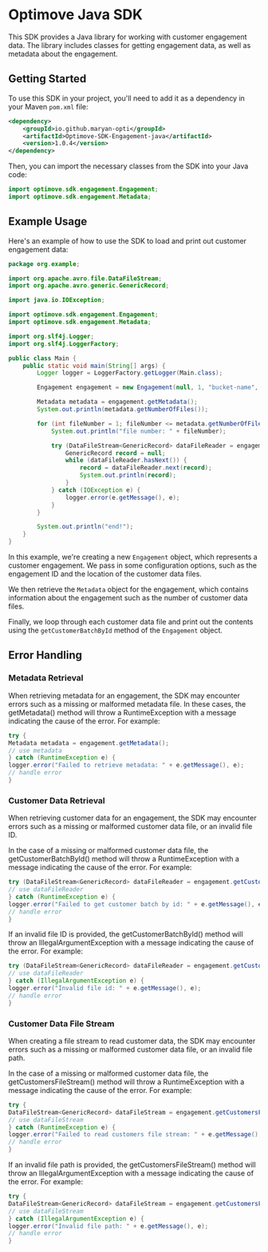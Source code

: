 # Optimove Java SDK  

This SDK provides a Java library for working with customer engagement data. The library includes classes for getting engagement data, as well as metadata about the engagement.

## Getting Started

To use this SDK in your project, you'll need to add it as a dependency in your Maven `pom.xml` file:

```xml
<dependency>
    <groupId>io.github.maryan-opti</groupId>
    <artifactId>Optimove-SDK-Engagement-java</artifactId>
    <version>1.0.4</version>
</dependency>
```
Then, you can import the necessary classes from the SDK into your Java code:

```java
import optimove.sdk.engagement.Engagement;
import optimove.sdk.engagement.Metadata;
```

## Example Usage
Here's an example of how to use the SDK to load and print out customer engagement data:

```java
package org.example;

import org.apache.avro.file.DataFileStream;
import org.apache.avro.generic.GenericRecord;

import java.io.IOException;

import optimove.sdk.engagement.Engagement;
import optimove.sdk.engagement.Metadata;

import org.slf4j.Logger;
import org.slf4j.LoggerFactory;

public class Main {
    public static void main(String[] args) {
        Logger logger = LoggerFactory.getLogger(Main.class);

        Engagement engagement = new Engagement(null, 1, "bucket-name", "customers-folder/customers", "metadata-path/metadata_287934", logger);

        Metadata metadata = engagement.getMetadata();
        System.out.println(metadata.getNumberOfFiles());

        for (int fileNumber = 1; fileNumber <= metadata.getNumberOfFiles(); fileNumber++) {
            System.out.println("file number: " + fileNumber);

            try (DataFileStream<GenericRecord> dataFileReader = engagement.getCustomerBatchById(fileNumber)) {
                GenericRecord record = null;
                while (dataFileReader.hasNext()) {
                    record = dataFileReader.next(record);
                    System.out.println(record);
                }
            } catch (IOException e) {
                logger.error(e.getMessage(), e);
            }
        }

        System.out.println("end!");
    }
}
```

In this example, we're creating a new `Engagement` object, which represents a customer engagement. We pass in some configuration options, such as the engagement ID and the location of the customer data files.

We then retrieve the `Metadata` object for the engagement, which contains information about the engagement such as the number of customer data files.

Finally, we loop through each customer data file and print out the contents using the `getCustomerBatchById` method of the `Engagement` object.

## Error Handling
### Metadata Retrieval
When retrieving metadata for an engagement, the SDK may encounter errors such as a missing or malformed metadata file. In these cases, the getMetadata() method will throw a RuntimeException with a message indicating the cause of the error. For example:


```java
try {
Metadata metadata = engagement.getMetadata();
// use metadata
} catch (RuntimeException e) {
logger.error("Failed to retrieve metadata: " + e.getMessage(), e);
// handle error
}
```
### Customer Data Retrieval
When retrieving customer data for an engagement, the SDK may encounter errors such as a missing or malformed customer data file, or an invalid file ID.

In the case of a missing or malformed customer data file, the getCustomerBatchById() method will throw a RuntimeException with a message indicating the cause of the error. For example:


```java
try (DataFileStream<GenericRecord> dataFileReader = engagement.getCustomerBatchById(fileNumber)) {
// use dataFileReader
} catch (RuntimeException e) {
logger.error("Failed to get customer batch by id: " + e.getMessage(), e);
// handle error
}
```
If an invalid file ID is provided, the getCustomerBatchById() method will throw an IllegalArgumentException with a message indicating the cause of the error. For example:


```java
try (DataFileStream<GenericRecord> dataFileReader = engagement.getCustomerBatchById(-1)) {
// use dataFileReader
} catch (IllegalArgumentException e) {
logger.error("Invalid file id: " + e.getMessage(), e);
// handle error
}
```
### Customer Data File Stream
When creating a file stream to read customer data, the SDK may encounter errors such as a missing or malformed customer data file, or an invalid file path.

In the case of a missing or malformed customer data file, the getCustomersFileStream() method will throw a RuntimeException with a message indicating the cause of the error. For example:


```java
try {
DataFileStream<GenericRecord> dataFileStream = engagement.getCustomersFileStream("customers_file1.avro");
// use dataFileStream
} catch (RuntimeException e) {
logger.error("Failed to read customers file stream: " + e.getMessage(), e);
// handle error
}
```
If an invalid file path is provided, the getCustomersFileStream() method will throw an IllegalArgumentException with a message indicating the cause of the error. For example:


```java
try {
DataFileStream<GenericRecord> dataFileStream = engagement.getCustomersFileStream(null);
// use dataFileStream
} catch (IllegalArgumentException e) {
logger.error("Invalid file path: " + e.getMessage(), e);
// handle error
}
```
